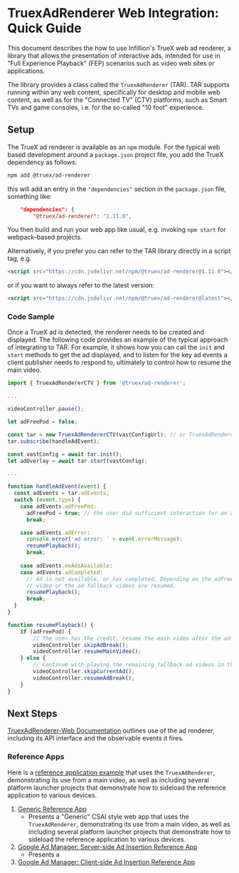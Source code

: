 # TruexAdRenderer Web Integration: Quick Guide

This document describes the how to use Infillion's TrueX web ad renderer, a library that allows the presentation of
interactive ads, intended for use in "Full Experience Playback" (FEP) scenarios such as video web sites or applications.

The library provides a class called the `TruexAdRenderer` (TAR). TAR supports running within any web content, 
specifically for desktop and mobile web content, as well as for the "Connected TV" (CTV) platforms, such as Smart TVs
and game consoles, i.e. for the so-called "10 foot" experience.

## Setup
The TrueX ad renderer is available as an `npm` module. For the typical web based development around a `package.json` 
project file, you add the TrueX dependency as follows:
```sh
npm add @truex/ad-renderer
```
this will add an entry in the `"dependencies"` section in the `package.json` file, something like:
```json
    "dependencies": {
        "@truex/ad-renderer": "1.11.0",
```
You then build and run your web app like usual, e.g. invoking `npm start` for webpack-based projects.

Alternatively, if you prefer you can refer to the TAR library directly in a script tag, e.g.
```html
<script src="https://cdn.jsdelivr.net/npm/@truex/ad-renderer@1.11.0"></script>
```
or if you want to always refer to the latest version:
```html
<script src="https://cdn.jsdelivr.net/npm/@truex/ad-renderer@latest"></script>
```

### Code Sample

Once a TrueX ad is detected, the renderer needs to be created and displayed. The following code provides an example of the typical approach of integrating to TAR. For example, it shows how you can call the `init` and `start` methods to get the ad displayed, and to
listen for the key ad events a client publisher needs to respond to, ultimately to control how to resume the main video.

```javascript
import { TruexAdRendererCTV } from '@truex/ad-renderer';

...

videoController.pause();

let adFreePod = false;

const tar = new TruexAdRendererCTV(vastConfigUrl); // or TruexAdRendererDesktop or TruexAdRendererMobile, as appropriate
tar.subscribe(handleAdEvent);

const vastConfig = await tar.init();
let adOverlay = await tar.start(vastConfig);

...

function handleAdEvent(event) {
  const adEvents = tar.adEvents;
  switch (event.type) {
    case adEvents.adFreePod:
      adFreePod = true; // the user did sufficient interaction for an ad credit
      break;

    case adEvents.adError:
      console.error('ad error: ' + event.errorMessage);
      resumePlayback();
      break;
      
    case adEvents.noAdsAvailable:
    case adEvents.adCompleted:
      // Ad is not available, or has completed. Depending on the adFreePod flag, either the main
      // video or the ad fallback videos are resumed.
      resumePlayback();
      break;
  }
}

function resumePlayback() {
    if (adFreePod) {
        // The user has the credit, resume the main video after the ad break.
        videoController.skipAdBreak();
        videoController.resumeMainVideo();
    } else {
        // Continue with playing the remaining fallback ad videos in the ad break.
        videoController.skipCurrentAd();
        videoController.resumeAdBreak();
    }
}
```

## Next Steps

[TruexAdRenderer-Web Documentation](DOCS.md) outlines use of the ad renderer, including its API interface and the observable events it fires.

### Reference Apps

Here is a [reference application example](https://github.com/socialvibe/truex-ctv-web-reference-app) that uses the `TruexAdRenderer`, demonstrating its use from a main video, as well as including several platform launcher projects that demonstrate how to sideload the reference application to various devices.

1. [Generic Reference App](https://github.com/socialvibe/truex-ctv-web-reference-app)
   * Presents a "Generic" CSAI style web app that uses the `TruexAdRenderer`, demonstrating its use from a main video, 
     as well as including several platform launcher projects that demonstrate how to sideload the reference application to various devices.
1. [Google Ad Manager: Server-side Ad Insertion Reference App](https://github.com/socialvibe/truex-ctv-web-google-ad-manager-reference-app)
   * Presents a 
1. [Google Ad Manager: Client-side Ad Insertion Reference App](https://github.com/socialvibe/truex-ctv-google-ima-csai-ref-app)
